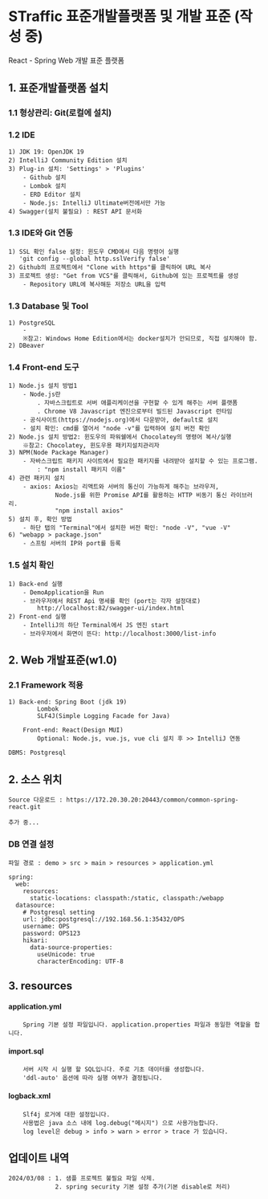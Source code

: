 # STraffic 표준개발플랫폼 및 개발 표준 (작성 중)

React - Spring Web 개발 표준 플랫폼

## 1.  표준개발플랫폼 설치
### 1.1 형상관리: Git(로컬에 설치)

### 1.2 IDE
    1) JDK 19: OpenJDK 19
    2) IntelliJ Community Edition 설치
    3) Plug-in 설치: 'Settings' > 'Plugins'
        - Github 설치
        - Lombok 설치
        - ERD Editor 설치
        - Node.js: IntelliJ Ultimate버전에서만 가능
    4) Swagger(설치 불필요) : REST API 문서화

### 1.3 IDE와 Git 연동
    1) SSL 확인 false 설정: 윈도우 CMD에서 다음 명령어 실행
       'git config --global http.sslVerify false'
    2) Github의 프로젝트에서 "Clone with https"를 클릭하여 URL 복사
    3) 프로젝트 생성: "Get from VCS"를 클릭해서, Github에 있는 프로젝트를 생성
        - Repository URL에 복사해둔 저장소 URL을 입력

### 1.3 Database 및 Tool
    1) PostgreSQL
        - 
        ※참고: Windows Home Edition에서는 docker설치가 안되므로, 직접 설치해야 함.
    2) DBeaver

### 1.4 Front-end 도구
    1) Node.js 설치 방법1
        - Node.js란
            . 자바스크립트로 서버 애플리케이션을 구현할 수 있게 해주는 서버 플랫폼
            . Chrome V8 Javascript 엔진으로부터 빌드된 Javascript 런타임
        - 공식사이트(https://nodejs.org)에서 다운받아, default로 설치
        - 설치 확인: cmd를 열어서 "node -v"를 입력하여 설치 버전 확인
    2) Node.js 설치 방법2: 윈도우의 파워쉘에서 Chocolatey의 명령어 복사/실행
        ※참고: Chocolatey, 윈도우용 패키지설치관리자
    3) NPM(Node Package Manager)
        - 자바스크립트 패키지 사이트에서 필요한 패키지를 내려받아 설치할 수 있는 프로그램.
            : "npm install 패키지 이름"
    4) 관련 패키지 설치
        - axios: Axios는 리액트와 서버의 통신이 가능하게 해주는 브라우저, 
                 Node.js를 위한 Promise API를 활용하는 HTTP 비동기 통신 라이브러리. 
                 "npm install axios"
    5) 설치 후, 확인 방법
        - 하단 탭의 "Terminal"에서 설치한 버전 확인: "node -V", "vue -V"
    6) "webapp > package.json"
        - 스프링 서버의 IP와 port를 등록

### 1.5 설치 확인
    1) Back-end 실행
        - DemoApplication을 Run
        - 브라우저에서 REST Api 명세를 확인 (port는 각자 설정대로)
            http://localhost:82/swagger-ui/index.html
    2) Front-end 실행
        - IntelliJ의 하단 Terminal에서 JS 엔진 start
        - 브라우저에서 화면이 뜬다: http://localhost:3000/list-info



## 2.  Web 개발표준(w1.0)

### 2.1 Framework 적용
    1) Back-end: Spring Boot (jdk 19) 
            Lombok
            SLF4J(Simple Logging Facade for Java)

        Front-end: React(Design MUI)
            Optional: Node.js, vue.js, vue cli 설치 후 >> IntelliJ 연동   

    DBMS: Postgresql    

## 2. 소스 위치

    Source 다운로드 : https://172.20.30.20:20443/common/common-spring-react.git

    추가 중...

### DB 연결 설정

    파일 경로 : demo > src > main > resources > application.yml

```
spring:
  web:
    resources:
      static-locations: classpath:/static, classpath:/webapp
  datasource:
    # Postgresql setting
    url: jdbc:postgresql://192.168.56.1:35432/OPS
    username: OPS
    password: OPS123
    hikari:
      data-source-properties:
        useUnicode: true
        characterEncoding: UTF-8
```

## 3.  resources

#### application.yml
        Spring 기본 설정 파일입니다. application.properties 파일과 동일한 역할을 합니다.  

#### import.sql
        서버 시작 시 실행 할 SQL입니다. 주로 기초 데이터를 생성합니다.
        'ddl-auto' 옵션에 따라 실행 여부가 결정됩니다.

#### logback.xml
        Slf4j 로거에 대한 설정입니다. 
        사용법은 java 소스 내에 log.debug("메시지") 으로 사용가능합니다.
        log level은 debug > info > warn > error > trace 가 있습니다.

## 업데이트 내역
    2024/03/08 : 1. 샘플 프로젝트 불필요 파일 삭제.
                 2. spring security 기본 설정 추가(기본 disable로 처리)